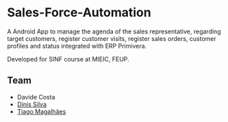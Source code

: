 # Sales-Force-Automation

A Android App to manage the agenda of the sales representative, regarding target customers, register customer visits, register sales orders, customer profiles and status integrated with ERP Primivera. 

Developed for SINF course at MIEIC, FEUP.

## Team

- Davide Costa
- [Dinis Silva](https://github.com/up201504196)
- [Tiago Magalhães](https://github.com/TiagoJoseMagalhaes) 
